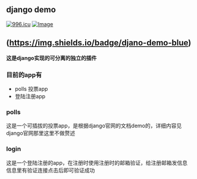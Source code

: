 django demo
-----

[![996.icu](https://img.shields.io/badge/link-996.icu-red.svg)](https://996.icu)
[![Image](https://img.shields.io/badge/djano-demo-blue)](https://jccjd.top)


(https://img.shields.io/badge/djano-demo-blue)
-----

**这是django实现的可分离的独立的插件**


### 目前的app有
- polls 投票app
- 登陆注册app


### polls 
这是一个可插拔的投票app，是根据django官网的文档demo的，详细内容见
django官网那里这里不做赘述

### login

这是一个登陆注册的app，在注册时使用注册时的邮箱验证，给注册邮箱发信息
信息里有验证连接点击后即可验证成功

